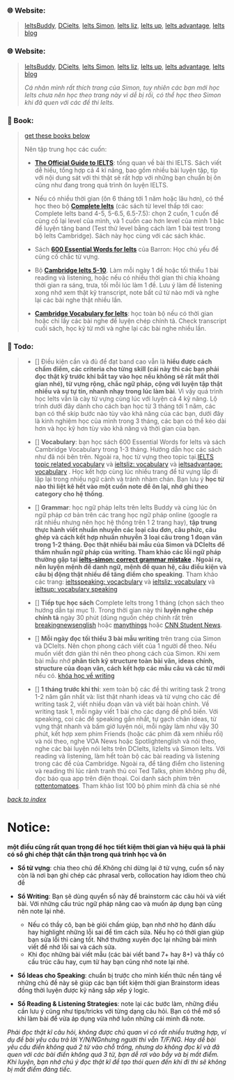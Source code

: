 ### :globe_with_meridians: Website: 
> [IeltsBuddy](http://www.ieltsbuddy.com), [DCielts](http://www.dcielts.com), [Ielts Simon](http://www.ielts-simon.com), [Ielts liz](http://ieltsliz.com), [Ielts up](http://ielts-up.com), [Ielts advantage](http://ieltsadvantage.com), [Ielts blog](http://www.ielts-blog.com/)


### :globe_with_meridians: Website: 
> [IeltsBuddy](http://www.ieltsbuddy.com), [DCielts](http://www.dcielts.com), [Ielts Simon](http://www.ielts-simon.com), [Ielts liz](http://ieltsliz.com), [Ielts up](http://ielts-up.com), [Ielts advantage](http://ieltsadvantage.com), [Ielts blog](http://www.ielts-blog.com/)
>
> _Cá nhân mình rất thích trang của Simon, tuy nhiên các bạn mới học Ielts chưa nên học theo trang này vì dễ bị rối, có thể học theo Simon khi đã quen với các đề thi Ielts._

### :blue_book: Book:
> [get these books below](https://github.com/luuductrung1234/ielts-roadmap/tree/master/books)
>
> Nên tập trung học các cuốn: 
>- [**The Official Guide to IELTS**](http://ieltsmaterial.com/offical-cambridge-guide-ielts/): tổng quan về bài thi IELTS. Sách viết dễ hiểu, tổng hợp cả 4 kĩ năng, bao gồm nhiều bài luyện tập, tip với nội dung sát với thi thật sẽ rất hợp với những bạn chuẩn bị ôn cũng như đang trong quá trình ôn luyện IELTS.
>
>- Nếu có nhiều thời gian (ôn 6 tháng tới 1 năm hoặc lâu hơn), có thể học theo bộ [**Complete Ielts**](http://ielts-fighter.com/tin-tuc/Full-PDF-AUDIO-ban-dep-Keys-Answer-Tron-bo-Complete-IELTS-Level-4-0-7-5-IELTS_mt1506942224.html) (các sách từ level thấp tới cao: Complete Ielts band 4-5, 5-6.5, 6.5-7.5): chọn 2 cuốn, 1 cuốn để củng cố lại level của mình, và 1 cuốn cao hơn level của mình 1 bậc để luyện tăng band (Test thử level bằng cách làm 1 bài test trong bộ Ielts Cambridge). Sách này học cùng với các sách khác. 
>
>- Sách [**600 Essential Words for Ielts**](http://ieltsmaterial.com/barrons-essential-words-ielts-pdf-audio/) của Barron: Học chủ yếu để củng cố chắc từ vựng.
>
>- Bộ [**Cambridge Ielts 5-10**](https://drive.google.com/drive/folders/0B3L3X8LLMM9OcnZwbWR5NFh2ZTg). Làm mỗi ngày 1 đề hoặc tối thiểu 1 bài reading và listening, hoặc nếu có nhiều thời gian thì chia khoảng thời gian ra sáng, trưa, tối mỗi lúc làm 1 đề. Lưu ý làm đề listening xong nhớ xem thật kỹ transcript, note bất cứ từ nào mới và nghe lại các bài nghe thật nhiều lần.
>
>- [**Cambridge Vocabulary for Ielts**](https://drive.google.com/file/d/0B42obC0zvaVuT28wTmtMQ1pwVms/view?usp=sharing): học toàn bộ nếu có thời gian hoặc chỉ lấy các bài nghe để luyện chép chính tả. Check transcript cuối sách, học kỹ từ mới và nghe lại các bài nghe nhiều lần.

### :dart: Todo:
>- [] Điều kiện cần và đủ để đạt band cao vẫn là **hiểu được cách chấm điểm, các criteria cho từng skill (cái này thì các bạn phải đọc thật kỹ trước khi bắt tay vào học nếu không sẽ rất mất thời gian nhé), từ vựng rộng, chắc ngữ pháp, cộng với luyện tập thật nhiều và sự tự tin, nhanh nhạy trong lúc làm bài**. Vì vậy quá trình học Ielts vẫn là cày từ vựng cùng lúc với luyện cả 4 kỹ năng. Lộ trình dưới đây dành cho cách bạn học từ 3 tháng tới 1 năm, các bạn có thể skip bước nào tùy vào khả năng của các bạn, dưới đây là kinh nghiệm học của mình trong 3 tháng, các bạn có thể kéo dài hơn và học kỹ hơn tùy vào khả năng và thời gian của bạn.
>
>- [] **Vocabulary**: bạn học sách 600 Essential Words for Ielts và sách Cambridge Vocabulary trong 1-3 tháng. Hướng dẫn học các sách như đã nói bên trên. Ngoài ra, học từ vựng theo topic tại.[IELTS topic related vocabulary](https://www.ieltsbuddy.com/ielts-topic-related-vocabulary.html) và [ieltsliz: vocabulary](http://ieltsliz.com/vocabulary/) và [ieltsadvantage: vocabulary](https://www.ieltsadvantage.com/vocabulary/) . Học kết hợp cùng lúc nhiều trang để từ vựng lắp đi lặp lại trong nhiều ngữ cảnh và tránh nhàm chán. Bạn lưu ý **học từ nào thì liệt kê hết vào một cuốn note để ôn lại, nhớ ghi theo category cho hệ thống**. 
>
>- [] **Grammar**: học ngữ pháp Ielts trên Ielts Buddy và cùng lúc ôn ngữ pháp cơ bản trên các trang học ngữ pháp online (google ra rất nhiều nhưng nên học hệ thống trên 1 2 trang hay), **tập trung thực hành viết nhuần nhuyễn các loại câu đơn, câu phức, câu ghép và cách kết hợp nhuần nhuyễn 3 loại câu trong 1 đoạn văn trong 1-2 tháng. Đọc thật nhiều bài mẫu của Simon và DCIelts để thấm nhuần ngữ pháp của writing. Tham khảo các lỗi ngữ pháp thường gặp tại [ielts-simon: correct grammar mistake](http://ielts-simon.com/ielts-help-and-english-pr/2018/01/ielts-grammar-correct-the-mistakes.html) . Ngoài ra, nên luyện mệnh đề danh ngữ, mệnh đề quan hệ, câu điều kiện và câu bị động thật nhiều để tăng điểm cho speaking**. Tham khảo các trang: [ieltsspeaking: vocacbulary](http://www.ieltsspeaking.co.uk/ielts-vocabulary/) và  [ieltsliz: vocabulary](http://ieltsliz.com/vocabulary/) và [ieltsup: vocabulary speaking](http://ielts-up.com/speaking/ielts-vocabulary-speaking.html)
>
>- [] **Tiếp tục học sách** Complete Ielts trong 1 tháng (chọn sách theo hướng dẫn tại mục 1). Trong thời gian này thì **luyện nghe chép chính tả** ngày 30 phút (dùng nguồn chép chính rất trên [breakingnewsenglish](https://breakingnewsenglish.com/) hoặc [manythings](http://www.manythings.org) hoặc [CNN Student News](http://edition.cnn.com/cnn10).
>
>- [] **Mỗi ngày đọc tối thiểu 3 bài mẫu writing** trên trang của Simon và DCIelts. Nên chọn phong cách viết của 1 người để theo. Nếu muốn viết đơn giản thì nên theo phong cách của Simon. Khi xem bài mẫu nhớ **phân tích kỹ structure toàn bài văn, ideas chính, structure của đoạn văn, cách kết hợp các mẫu câu và các từ mới** nếu có. [khóa học về writing](https://www.class-central.com/report/writing-free-online-courses/)
>
>- [] **1 tháng trước khi thi**: xem toàn bộ các đề thi writing task 2 trong 1-2 năm gần nhất và: list thật nhanh ideas và từ vựng cho các đề writing task 2, viết nhiều đoạn văn và viết bài hoàn chỉnh. Về writing task 1, mỗi ngày viết 1 bài cho các dạng đề phổ biến. Với speaking, coi các đề speaking gần nhất, tự gạch chân ideas, từ vựng thật nhanh và bấm giờ luyện nói, mỗi ngày làm như vậy 30 phút, kết hợp xem phim Friends (hoặc các phim đã xem nhiều rồi) và nói theo, nghe VOA News hoặc Spotlightenglish và nói theo, nghe các bài luyện nói Ielts trên DCIelts, lizIelts và Simon Ielts. Với reading và listening, làm hết toàn bộ các bài reading và listening trong các đề của Cambridge. Ngoài ra, để tăng điểm cho listening và reading thì lúc rảnh tranh thủ coi Ted Talks, phim không phụ đề, đọc báo qua app trên điện thoại. Coi danh sách phim trên [rottentomatoes](www.rottentomatoes.com). Tham khảo list 100 bộ phim mình đã chia sẻ nhé

_[back to index](#index)_



# Notice: 
**một điều cũng rất quan trọng để học tiết kiệm thời gian và hiệu quả là phải có sổ ghi chép thật cẩn thận trong quá trình học và ôn**

* **Sổ từ vựng**: chia theo chủ đề.Không chỉ dừng lại ở từ vựng, cuốn sổ này còn là nơi bạn ghi chép các phrasal verb, collocation hay idiom theo chủ đề
* **Sổ Writing**: Bạn sẽ dùng quyển sổ này để brainstorm các câu hỏi và viết bài. Với những cấu trúc ngữ pháp nâng cao và muốn áp dụng bạn cũng nên note lại nhé. 
  * Nếu có thầy cô, bạn bè giỏi chấm giúp, bạn nhớ nhờ họ đánh dấu hay highlight những lỗi sai để tìm cách sửa. Nếu họ có thời gian giúp bạn sửa lỗi thì càng tốt. Nhớ thường xuyên đọc lại những bài mình viết để nhớ lỗi sai và cách sửa.
  * Khi đọc những bài viết mẫu (các bài viết band 7+ hay 8+) và thấy có cấu trúc câu hay, cụm từ hay bạn cũng nhớ note lại nhé.

* **Sổ Ideas cho Speaking**: chuẩn bị trước cho mình kiến thức nền tảng về những chủ đề này sẽ giúp các bạn tiết kiệm thời gian Brainstorm ideas đồng thời luyện được kỹ năng sắp xếp ý logic.

* **Sổ Reading & Listening Strategies**: note lại các bước làm, những điều cần lưu ý cũng như tips/tricks với từng dạng câu hỏi. Bạn có thể mở sổ khi làm bài để vừa áp dụng vừa nhớ luôn những cái mình đã note.

_Phải đọc thật kĩ câu hỏi, không được chủ quan vì có rất nhiều trường hợp, ví dụ đề bài yêu câu trả lời Y/N/NGnhưng người thi vẫn T/F/NG. Hay dề bài yêu cầu điền không quá 2 từ vào chỗ trống, nhưng do không đọc kĩ và đã quen với các bài điền không quá 3 từ, bạn dễ rơi vào bẫy và bị mất điểm. Khi luyện, bạn nhớ chú ý đọc thật kĩ đề tạo thói quen đến khi đi thi sẽ không bị mất điểm đáng tiếc._